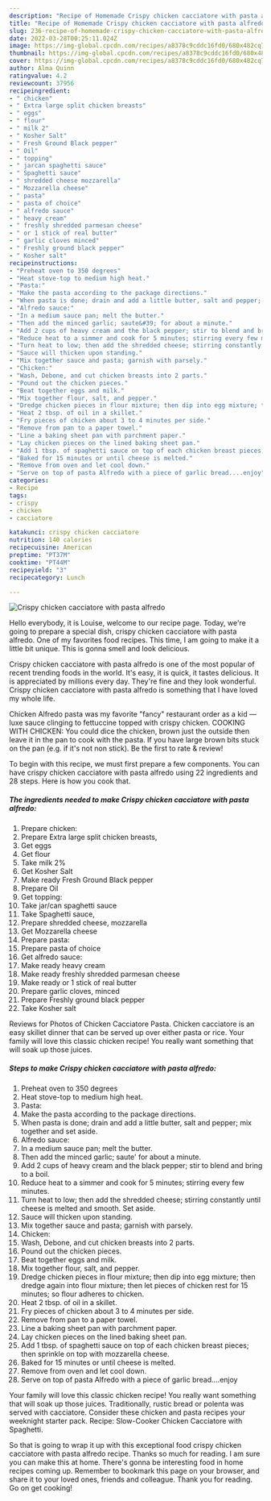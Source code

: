 ```yaml
---
description: "Recipe of Homemade Crispy chicken cacciatore with pasta alfredo"
title: "Recipe of Homemade Crispy chicken cacciatore with pasta alfredo"
slug: 236-recipe-of-homemade-crispy-chicken-cacciatore-with-pasta-alfredo
date: 2022-03-28T00:25:11.024Z
image: https://img-global.cpcdn.com/recipes/a8378c9cddc16fd0/680x482cq70/crispy-chicken-cacciatore-with-pasta-alfredo-recipe-main-photo.jpg
thumbnail: https://img-global.cpcdn.com/recipes/a8378c9cddc16fd0/680x482cq70/crispy-chicken-cacciatore-with-pasta-alfredo-recipe-main-photo.jpg
cover: https://img-global.cpcdn.com/recipes/a8378c9cddc16fd0/680x482cq70/crispy-chicken-cacciatore-with-pasta-alfredo-recipe-main-photo.jpg
author: Alma Quinn
ratingvalue: 4.2
reviewcount: 37956
recipeingredient:
- " chicken"
- " Extra large split chicken breasts"
- " eggs"
- " flour"
- " milk 2"
- " Kosher Salt"
- " Fresh Ground Black pepper"
- " Oil"
- " topping"
- " jarcan spaghetti sauce"
- " Spaghetti sauce"
- " shredded cheese mozzarella"
- " Mozzarella cheese"
- " pasta"
- " pasta of choice"
- " alfredo sauce"
- " heavy cream"
- " freshly shredded parmesan cheese"
- " or 1 stick of real butter"
- " garlic cloves minced"
- " Freshly ground black pepper"
- " Kosher salt"
recipeinstructions:
- "Preheat oven to 350 degrees"
- "Heat stove-top to medium high heat."
- "Pasta:"
- "Make the pasta according to the package directions."
- "When pasta is done; drain and add a little butter, salt and pepper; mix together and set aside."
- "Alfredo sauce:"
- "In a medium sauce pan; melt the butter."
- "Then add the minced garlic; saute&#39; for about a minute."
- "Add 2 cups of heavy cream and the black pepper; stir to blend and bring to a boil."
- "Reduce heat to a simmer and cook for 5 minutes; stirring every few minutes."
- "Turn heat to low; then add the shredded cheese; stirring constantly until cheese is melted and smooth. Set aside."
- "Sauce will thicken upon standing."
- "Mix together sauce and pasta; garnish with parsely."
- "Chicken:"
- "Wash, Debone, and cut chicken breasts into 2 parts."
- "Pound out the chicken pieces."
- "Beat together eggs and milk."
- "Mix together flour, salt, and pepper."
- "Dredge chicken pieces in flour mixture; then dip into egg mixture; then dredge again into flour mixture; then let pieces of chicken rest for 15 minutes; so flour adheres to chicken."
- "Heat 2 tbsp. of oil in a skillet."
- "Fry pieces of chicken about 3 to 4 minutes per side."
- "Remove from pan to a paper towel."
- "Line a baking sheet pan with parchment paper."
- "Lay chicken pieces on the lined baking sheet pan."
- "Add 1 tbsp. of spaghetti sauce on top of each chicken breast pieces; then sprinkle on top with mozzarella cheese."
- "Baked for 15 minutes or until cheese is melted."
- "Remove from oven and let cool down."
- "Serve on top of pasta Alfredo with a piece of garlic bread....enjoy"
categories:
- Recipe
tags:
- crispy
- chicken
- cacciatore

katakunci: crispy chicken cacciatore 
nutrition: 140 calories
recipecuisine: American
preptime: "PT37M"
cooktime: "PT44M"
recipeyield: "3"
recipecategory: Lunch

---
```



![Crispy chicken cacciatore with pasta alfredo](https://img-global.cpcdn.com/recipes/a8378c9cddc16fd0/680x482cq70/crispy-chicken-cacciatore-with-pasta-alfredo-recipe-main-photo.jpg)

Hello everybody, it is Louise, welcome to our recipe page. Today, we're going to prepare a special dish, crispy chicken cacciatore with pasta alfredo. One of my favorites food recipes. This time, I am going to make it a little bit unique. This is gonna smell and look delicious.

Crispy chicken cacciatore with pasta alfredo is one of the most popular of recent trending foods in the world. It's easy, it is quick, it tastes delicious. It is appreciated by millions every day. They're fine and they look wonderful. Crispy chicken cacciatore with pasta alfredo is something that I have loved my whole life.

Chicken Alfredo pasta was my favorite &#34;fancy&#34; restaurant order as a kid — luxe sauce clinging to fettuccine topped with crispy chicken. COOKING WITH CHICKEN: You could dice the chicken, brown just the outside then leave it in the pan to cook with the pasta. If you have large brown bits stuck on the pan (e.g. if it&#39;s not non stick). Be the first to rate &amp; review!


To begin with this recipe, we must first prepare a few components. You can have crispy chicken cacciatore with pasta alfredo using 22 ingredients and 28 steps. Here is how you cook that.

<!--inarticleads1-->

##### The ingredients needed to make Crispy chicken cacciatore with pasta alfredo:

1. Prepare  chicken:
1. Prepare  Extra large split chicken breasts,
1. Get  eggs
1. Get  flour
1. Take  milk 2%
1. Get  Kosher Salt
1. Make ready  Fresh Ground Black pepper
1. Prepare  Oil
1. Get  topping:
1. Take  jar/can spaghetti sauce
1. Take  Spaghetti sauce,
1. Prepare  shredded cheese, mozzarella
1. Get  Mozzarella cheese
1. Prepare  pasta:
1. Prepare  pasta of choice
1. Get  alfredo sauce:
1. Make ready  heavy cream
1. Make ready  freshly shredded parmesan cheese
1. Make ready  or 1 stick of real butter
1. Prepare  garlic cloves, minced
1. Prepare  Freshly ground black pepper
1. Take  Kosher salt


Reviews for Photos of Chicken Cacciatore Pasta. Chicken cacciatore is an easy skillet dinner that can be served up over either pasta or rice. Your family will love this classic chicken recipe! You really want something that will soak up those juices. 

<!--inarticleads2-->

##### Steps to make Crispy chicken cacciatore with pasta alfredo:

1. Preheat oven to 350 degrees
1. Heat stove-top to medium high heat.
1. Pasta:
1. Make the pasta according to the package directions.
1. When pasta is done; drain and add a little butter, salt and pepper; mix together and set aside.
1. Alfredo sauce:
1. In a medium sauce pan; melt the butter.
1. Then add the minced garlic; saute&#39; for about a minute.
1. Add 2 cups of heavy cream and the black pepper; stir to blend and bring to a boil.
1. Reduce heat to a simmer and cook for 5 minutes; stirring every few minutes.
1. Turn heat to low; then add the shredded cheese; stirring constantly until cheese is melted and smooth. Set aside.
1. Sauce will thicken upon standing.
1. Mix together sauce and pasta; garnish with parsely.
1. Chicken:
1. Wash, Debone, and cut chicken breasts into 2 parts.
1. Pound out the chicken pieces.
1. Beat together eggs and milk.
1. Mix together flour, salt, and pepper.
1. Dredge chicken pieces in flour mixture; then dip into egg mixture; then dredge again into flour mixture; then let pieces of chicken rest for 15 minutes; so flour adheres to chicken.
1. Heat 2 tbsp. of oil in a skillet.
1. Fry pieces of chicken about 3 to 4 minutes per side.
1. Remove from pan to a paper towel.
1. Line a baking sheet pan with parchment paper.
1. Lay chicken pieces on the lined baking sheet pan.
1. Add 1 tbsp. of spaghetti sauce on top of each chicken breast pieces; then sprinkle on top with mozzarella cheese.
1. Baked for 15 minutes or until cheese is melted.
1. Remove from oven and let cool down.
1. Serve on top of pasta Alfredo with a piece of garlic bread....enjoy


Your family will love this classic chicken recipe! You really want something that will soak up those juices. Traditionally, rustic bread or polenta was served with cacciatore. Consider these chicken and pasta recipes your weeknight starter pack. Recipe: Slow-Cooker Chicken Cacciatore with Spaghetti. 

So that is going to wrap it up with this exceptional food crispy chicken cacciatore with pasta alfredo recipe. Thanks so much for reading. I am sure you can make this at home. There's gonna be interesting food in home recipes coming up. Remember to bookmark this page on your browser, and share it to your loved ones, friends and colleague. Thank you for reading. Go on get cooking!
